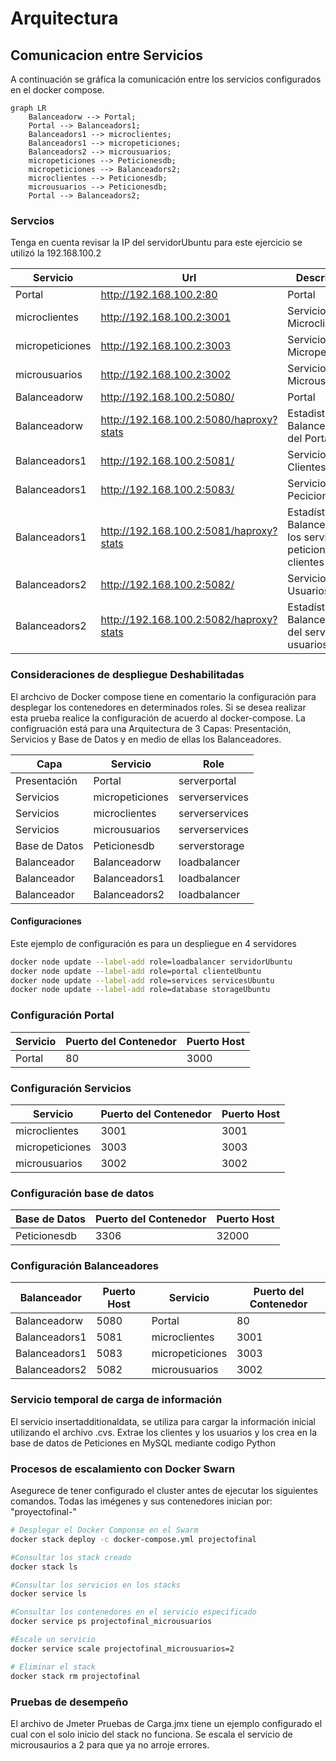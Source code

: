 # Arquitectura

## Comunicacion entre Servicios
A continuación se gráfica la comunicación entre los servicios configurados en el docker compose.

```mermaid
graph LR
    Balanceadorw --> Portal;
    Portal --> Balanceadors1;
    Balanceadors1 --> microclientes;
    Balanceadors1 --> micropeticiones;
    Balanceadors2 --> microusuarios;
    micropeticiones --> Peticionesdb;
    micropeticiones --> Balanceadors2;
    microclientes --> Peticionesdb;
    microusuarios --> Peticionesdb;
    Portal --> Balanceadors2;
```

### Servcios

Tenga en cuenta revisar la IP del servidorUbuntu para este ejercicio se utilizó la 192.168.100.2

Servicio | Url | Descripción
------------ | ------------ | -------------
Portal | http://192.168.100.2:80 | Portal
microclientes | http://192.168.100.2:3001 | Servicio Microclientes
micropeticiones | http://192.168.100.2:3003 | Servicio Micropeticiones
microusuarios | http://192.168.100.2:3002 | Servicio Microusuarios
Balanceadorw | http://192.168.100.2:5080/ | Portal
Balanceadorw | http://192.168.100.2:5080/haproxy?stats | Estadisticas del Balanceador del Portal
Balanceadors1 | http://192.168.100.2:5081/ | Servicio Clientes
Balanceadors1 | http://192.168.100.2:5083/ | Servicio Peciciones
Balanceadors1 | http://192.168.100.2:5081/haproxy?stats | Estadísticas del Balanceador de los servicios de peticiones y clientes
Balanceadors2 | http://192.168.100.2:5082/ | Servicio Usuarios
Balanceadors2 | http://192.168.100.2:5082/haproxy?stats | Estadísticas del Balanceador del servicio de usuarios

### Consideraciones de despliegue Deshabilitadas

El archcivo de Docker compose tiene en comentario la configuración para desplegar los contenedores en determinados roles. Si se desea realizar esta prueba realice la configuración de acuerdo al docker-compose. La configruación está para una Arquitectura de 3 Capas: Presentación, Servicios  y Base de Datos y en medio de ellas los Balanceadores.

Capa | Servicio | Role
------------ | ------------ | -------------
Presentación | Portal | serverportal
Servicios | micropeticiones | serverservices
Servicios | microclientes | serverservices
Servicios | microusuarios | serverservices
Base de Datos | Peticionesdb | serverstorage
Balanceador | Balanceadorw | loadbalancer
Balanceador | Balanceadors1 | loadbalancer
Balanceador | Balanceadors2 | loadbalancer

#### Configuraciones

Este ejemplo de configuración es para un despliegue en 4 servidores

```sh
docker node update --label-add role=loadbalancer servidorUbuntu
docker node update --label-add role=portal clienteUbuntu
docker node update --label-add role=services servicesUbuntu
docker node update --label-add role=database storageUbuntu

```

### Configuración Portal

Servicio | Puerto del Contenedor | Puerto Host
------------ | ------------ | ------------
Portal | 80 | 3000

### Configuración Servicios

Servicio | Puerto del Contenedor | Puerto Host
------------ | ------------ | ------------
microclientes | 3001 | 3001
micropeticiones | 3003 | 3003
microusuarios | 3002 | 3002

### Configuración base de datos

Base de Datos | Puerto del Contenedor | Puerto Host
------------ | ------------ | ------------
Peticionesdb | 3306 | 32000

### Configuración Balanceadores

Balanceador | Puerto Host | Servicio | Puerto del Contenedor
------------ | ------------ | ------------- | -------------
Balanceadorw | 5080 | Portal | 80
Balanceadors1 | 5081 | microclientes | 3001
Balanceadors1 | 5083 | micropeticiones | 3003
Balanceadors2 | 5082 | microusuarios | 3002

### Servicio temporal de carga de información

El servicio insertadditionaldata, se utiliza para cargar la información inicial utilizando el archivo .cvs. Extrae los clientes y los usuarios y los crea en la base de datos de Peticiones en MySQL mediante codigo Python

### Procesos de escalamiento con Docker Swarn

Asegurece de tener configurado el cluster antes de ejecutar los siguientes comandos.
Todas las imégenes y sus contenedores inician por: "proyectofinal-"

```sh
# Desplegar el Docker Componse en el Swarm
docker stack deploy -c docker-compose.yml projectofinal

#Consultar los stack creado
docker stack ls 

#Consultar los servicios en los stacks
docker service ls 

#Consultar los contenedores en el servicio especificado
docker service ps projectofinal_microusuarios

#Escale un servicio
docker service scale projectofinal_microusuarios=2 

# Eliminar el stack
docker stack rm projectofinal 

```

### Pruebas de desempeño

El archivo de Jmeter Pruebas de Carga.jmx tiene un ejemplo configurado el cual con el solo inicio del stack no funciona. Se escala el servicio de microusaurios a 2 para que ya no arroje errores.


